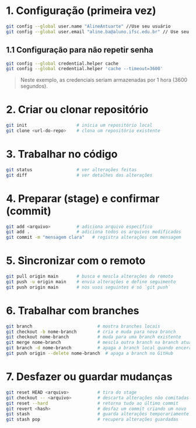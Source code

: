 # 1. Configuração (primeira vez)
```bash
git config --global user.name "AlineAntuarte" //Use seu usuário
git config --global user.email "aline.ba@aluno.ifsc.edu.br" // Use seu email
```

## 1.1 Configuração para não repetir senha
```bash
git config --global credential.helper cache
git config --global credential.helper 'cache --timeout=3600'
```
> Neste exemplo, as credenciais seriam armazenadas por 1 hora (3600 segundos).


# 2. Criar ou clonar repositório
```bash
git init                   # inicia um repositório local
git clone <url-do-repo>    # clona um repositório existente
```


# 3. Trabalhar no código
```bash
git status                 # ver alterações feitas
git diff                   # ver detalhes das alterações
```


# 4. Preparar (stage) e confirmar (commit)
```bash
git add <arquivo>          # adiciona arquivo específico
git add .                  # adiciona todos os arquivos modificados
git commit -m "mensagem clara"   # registra alterações com mensagem
```


# 5. Sincronizar com o remoto
```bash
git pull origin main       # busca e mescla alterações do remoto
git push -u origin main    # envia alterações e define seguimento
git push origin main       # nos usos seguintes é só `git push`
```


# 6. Trabalhar com branches
```bash
git branch                         # mostra branches locais
git checkout -b nome-branch        # cria e muda para nova branch
git checkout nome-branch           # muda para uma branch existente
git merge nome-branch              # mescla outra branch na branch atual
git branch -d nome-branch          # apaga a branch local quando encerrada
git push origin --delete nome-branch  # apaga a branch no GitHub
```


# 7. Desfazer ou guardar mudanças
```bash
git reset HEAD <arquivo>           # tira do stage
git checkout -- <arquivo>          # descarta alterações não comitadas
git reset --hard                   # retorna tudo ao último commit
git revert <hash>                  # desfaz um commit criando um novo
git stash                          # guarda alterações temporariamente
git stash pop                      # recupera alterações guardadas
```